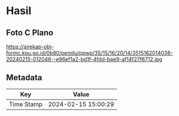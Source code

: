 # Hasil

## Foto C Plano

https://sirekap-obj-formc.kpu.go.id/0b80/pemilu/ppwp/35/15/16/20/14/3515162014038-20240215-012046--e96ef1a2-bd1f-4fdd-bae9-af14f27f6712.jpg


## Metadata

| Key        | Value               |
| ---------- | ------------------- |
| Time Stamp | 2024-02-15 15:00:29 |



